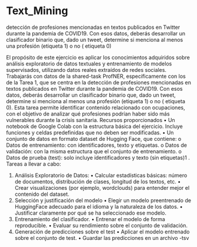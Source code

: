 # Text_Mining
detección de profesiones mencionadas en textos publicados en Twitter durante la pandemia de COVID19. Con esos datos, deberás desarrollar un clasificador binario que, dado un tweet, determine si menciona al menos una profesión (etiqueta 1) o no ( etiqueta 0)


El propósito de este ejercicio es aplicar los conocimientos adquiridos sobre análisis exploratorio de datos
textuales y entrenamiento de modelos supervisados, utilizando datos reales extraídos de redes sociales.
Trabajarás con datos de la shared-task ProfNER, específicamente con los de la Tarea 1, que se centra en la
detección de profesiones mencionadas en textos publicados en Twitter durante la pandemia de COVID19. Con esos datos, deberás desarrollar un clasificador binario que, dado un tweet, determine si menciona
al menos una profesión (etiqueta 1) o no ( etiqueta 0). Esta tarea permite identificar contenido
relacionado con ocupaciones, con el objetivo de analizar qué profesiones podrían haber sido más
vulnerables durante la crisis sanitaria.
Recursos proporcionados
• Un notebook de Google Colab con la estructura básica del ejercicio. Incluye funciones y celdas
predefinidas que no deben ser modificadas.
• Un conjunto de datos en formato dataset de Hugging Face, que contiene:
o Datos de entrenamiento: con identificadores, texto y etiquetas.
o Datos de validación: con la misma estructura que el conjunto de entrenamiento.
o Datos de prueba (test): solo incluye identificadores y texto (sin etiquetas)1
.
Tareas a llevar a cabo:
1. Análisis Exploratorio de Datos:
• Calcular estadísticas básicas: número de documentos, distribución de clases, longitud de
los textos, etc.
• Crear visualizaciones (por ejemplo, wordclouds) para entender mejor el contenido del
dataset.
2. Selección y justificación del modelo
• Elegir un modelo preentrenado de HuggingFace adecuado para el idioma y la naturaleza
de los datos.
• Justificar claramente por qué se ha seleccionado ese modelo.
3. Entrenamiento del clasificador.
• Entrenar el modelo de forma reproducible.
• Evaluar su rendimiento sobre el conjunto de validación.
4. Generación de predicciones sobre el test
• Aplicar el modelo entrenado sobre el conjunto de test.
• Guardar las predicciones en un archivo -tsv
